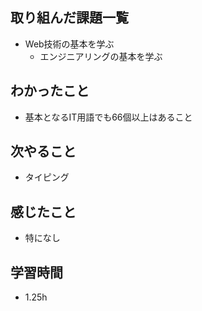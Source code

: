 ## 取り組んだ課題一覧
- Web技術の基本を学ぶ
    - エンジニアリングの基本を学ぶ

## わかったこと
- 基本となるIT用語でも66個以上はあること

## 次やること
- タイピング

## 感じたこと
- 特になし

## 学習時間
- 1.25h
